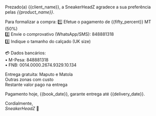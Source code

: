 Prezado(a) {{client_name}}, a SneakerHeadZ agradece a sua preferência pelas *{{product_name}}*.

Para formalizar a compra:
1️⃣ Efetue o pagamento de {{fifty_percent}} MT (50%)  
2️⃣ Envie o comprovativo (WhatsApp/SMS): 848881318  
3️⃣ Indique o tamanho do calçado (UK size)

💳 Dados bancários:  
• M-Pesa: 848881318  
• FNB: 0014.0000.2674.9329.10.134

Entrega gratuita: Maputo e Matola  
Outras zonas com custo  
Restante valor pago na entrega

Pagamento hoje, {{book_date}}, garante entrega até {{delivery_date}}.

Cordialmente,  
_SneakerHeadZ_
👟
